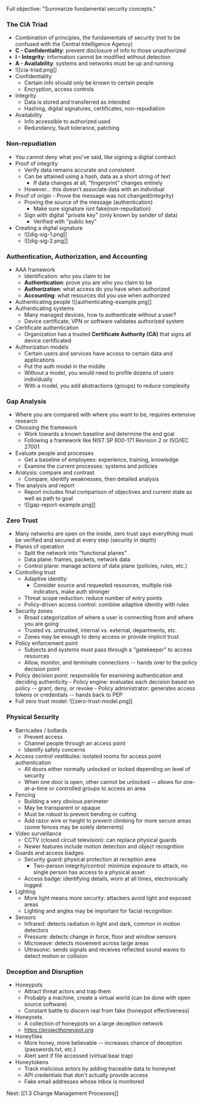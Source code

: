Full objective: "Summarize fundamental security concepts."

### The CIA Triad
- Combination of principles, the fundamentals of security (not to be confused with the Central Intelligence Agency)
- **C - Confidentiality**: prevent disclosure of info to those unauthorized
- **I - Integrity**: information cannot be modified without detection
- **A - Availability**: systems and networks must be up and running
- ![[cia-triad.png]]
- Confidentiality
	- Certain info should only be known to certain people
	- Encryption, access controls
- Integrity
	- Data is stored and transferred as intended
	- Hashing, digital signatures, certificates, non-repudiation
- Availability
	- Info accessible to authorized used
	- Redundancy, fault tolerance, patching

### Non-repudiation
- You cannot deny what you've said, like signing a digital contract
- Proof of integrity
	- Verify data remains accurate and consistent
	- Can be attained using a hash, data as a short string of text
		- If data changes at all, "fingerprint" changes entirely
	- However... this doesn't associate data with an individual
- Proof of origin
        - Prove the message was not changed(integrity)
	- Proving the source of the message (authentication)
        - Make sure signature isnt fake(non-repudiation)
	- Sign with digital "private key" (only known by sender of data)
		- Verified with "public key"
- Creating a digital signature
	- ![[dig-sig-1.png]]
	- ![[dig-sig-2.png]]

### Authentication, Authorization, and Accounting
- AAA framework
	- Identification: who you claim to be
	- **Authentication**: prove you are who you claim to be
	- **Authorization**: what access do you have when authorized
	- **Accounting**: what resources did you use when authorized
- Authenticating people ![[authenticating-example.png]]
- Authenticating systems
	- Many managed devices, how to authenticate without a user?
	- Device certificate, VPN or software validates authorized system
- Certificate authentication
	- Organization has a trusted **Certificate Authority (CA)** that signs all device certificated
- Authorization models
	- Certain users and services have access to certain data and applications
	- Put the auth model in the middle
	- Without a model, you would need to profile dozens of users individually
	- With a model, you add abstractions (groups) to reduce complexity

### Gap Analysis
- Where you are compared with where you want to be, requires extensive research
- Choosing the framework
	- Work towards a known baseline and determine the end goal
	- Following a framework like NIST SP 800-171 Revision 2 or ISO/IEC 27001
- Evaluate people and processes
	- Get a baseline of employees: experience, training, knowledge
	- Examine the current processes: systems and policies
- Analysis: compare and contrast
	- Compare, identify weaknesses, then detailed analysis
- The analysis and report
	- Report includes final comparison of objectives and current state as well as path to goal
	- ![[gap-report-example.png]]

### Zero Trust
- Many networks are open on the inside, zero trust says everything must be verified and secured at every step (security in depth)
- Planes of operation
	- Split the network into "functional planes"
	- Data plane: frames, packets, network data
	- Control plane: manage actions of data plane (policies, rules, etc.)
- Controlling trust
	- Adaptive identity
		- Consider source and requested resources, multiple risk indicators, make auth stronger
	- Threat scope reduction: reduce number of entry points
	- Policy-driven access control: combine adaptive identity with rules
- Security zones
	- Broad categorization of where a user is connecting from and where you are going
	- Trusted vs. untrusted, internal vs. external, departments, etc.
	- Zones may be enough to deny access or provide implicit trust
- Policy enforcement point
	- Subjects and systems must pass through a "gatekeeper" to access resources
	- Allow, monitor, and terminate connections -- hands over to the policy decision point
- Policy decision point: responsible for examining authentication and deciding authenticity
		- Policy engine: evaluates each decision based on policy -- grant, deny, or revoke
		- Policy administrator: generates access tokens or credentials -- hands back to PEP
- Full zero trust model: ![[zero-trust-model.png]]

### Physical Security
- Barricades / bollards
	- Prevent access
	- Channel people through an access point
	- Identify safety concerns
- Access control vestibules: isolated rooms for access point authentication
	- All doors either normally unlocked or locked depending on level of security
	- When one door is open, other cannot be unlocked -- allows for one-at-a-time or controlled groups to access an area
- Fencing
	- Building a very obvious perimeter
	- May be transparent or opaque
	- Must be robust to prevent bending or cutting
	- Add razor wire or height to prevent climbing for more secure areas (some fences may be solely deterrents)
- Video surveillance
	- CCTV (closed circuit television): can replace physical guards
	- Newer features include motion detection and object recognition
- Guards and access badges
	- Security guard: physical protection at reception area
		- Two-person integrity/control: minimize exposure to attack, no single person has access to a physical asset
	- Access badge: identifying details, worn at all times, electronically logged
- Lighting
	- More light means more security: attackers avoid light and exposed areas
	- Lighting and angles may be important for facial recognition
- Sensors
	- Infrared: detects radiation in light and dark, common in motion detectors
	- Pressure: detects change in force, floor and window sensors
	- Microwave: detects movement across large areas
	- Ultrasonic: sends signals and receives reflected sound waves to detect motion or collision

### Deception and Disruption
- Honeypots
	- Attract threat actors and trap them
	- Probably a machine, create a virtual world (can be done with open source software)
	- Constant battle to discern real from fake (honeypot effectiveness)
- Honeynets
	- A collection of honeypots on a large deception network
	- https://projecthoneypot.org
- Honeyfiles
	- More honey, more believable -- increases chance of deception (passwords.txt, etc.)
	- Alert sent if file accessed (virtual bear trap)
- Honeytokens
	- Track malicious actors by adding traceable data to honeynet
	- API credentials that don't actually provide access
	- Fake email addresses whose inbox is monitored

Next: [[1.3 Change Management Processes]]
